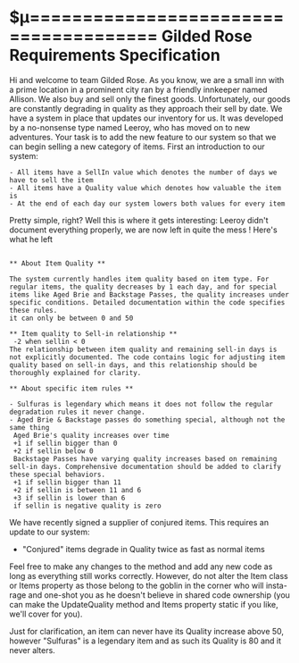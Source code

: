 $µ======================================
Gilded Rose Requirements Specification
======================================

Hi and welcome to team Gilded Rose. As you know, we are a small inn with a prime location in a
prominent city ran by a friendly innkeeper named Allison. We also buy and sell only the finest goods.
Unfortunately, our goods are constantly degrading in quality as they approach their sell by date. We
have a system in place that updates our inventory for us. It was developed by a no-nonsense type named
Leeroy, who has moved on to new adventures. Your task is to add the new feature to our system so that
we can begin selling a new category of items. First an introduction to our system:

	- All items have a SellIn value which denotes the number of days we have to sell the item
	- All items have a Quality value which denotes how valuable the item is
	- At the end of each day our system lowers both values for every item

Pretty simple, right? Well this is where it gets interesting: Leeroy didn't document everything properly,
we are now left in quite the mess ! Here's what he left
```

** About Item Quality **

The system currently handles item quality based on item type. For regular items, the quality decreases by 1 each day, and for special items like Aged Brie and Backstage Passes, the quality increases under specific conditions. Detailed documentation within the code specifies these rules.
it can only be between 0 and 50 

** Item quality to Sell-in relationship **
 -2 when sellin < 0 
The relationship between item quality and remaining sell-in days is not explicitly documented. The code contains logic for adjusting item quality based on sell-in days, and this relationship should be thoroughly explained for clarity.

** About specific item rules **

- Sulfuras is legendary which means it does not follow the regular degradation rules it never change. 
- Aged Brie & Backstage passes do something special, although not the same thing
 Aged Brie's quality increases over time
 +1 if sellin bigger than 0
 +2 if sellin below 0
 Backstage Passes have varying quality increases based on remaining sell-in days. Comprehensive documentation should be added to clarify these special behaviors.
 +1 if sellin bigger than 11 
 +2 if sellin is between 11 and 6
 +3 if sellin is lower than 6
 if sellin is negative quality is zero

```
We have recently signed a supplier of conjured items. This requires an update to our system:

- "Conjured" items degrade in Quality twice as fast as normal items

Feel free to make any changes to the method and add any new code as long as everything
still works correctly. However, do not alter the Item class or Items property as those belong to the
goblin in the corner who will insta-rage and one-shot you as he doesn't believe in shared code
ownership (you can make the UpdateQuality method and Items property static if you like, we'll cover
for you).

Just for clarification, an item can never have its Quality increase above 50, however "Sulfuras" is a
legendary item and as such its Quality is 80 and it never alters.
